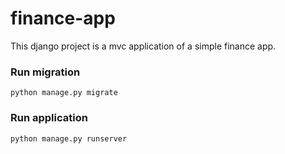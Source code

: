 # finance-app
This django project is a mvc application of a simple finance app.

### Run migration
``` 
python manage.py migrate
```

### Run application
``` 
python manage.py runserver
```
